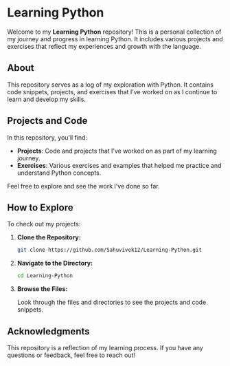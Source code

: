 # Learning Python

Welcome to my **Learning Python** repository! This is a personal collection of my journey and progress in learning Python. It includes various projects and exercises that reflect my experiences and growth with the language.

## About

This repository serves as a log of my exploration with Python. It contains code snippets, projects, and exercises that I’ve worked on as I continue to learn and develop my skills.

## Projects and Code

In this repository, you’ll find:

- **Projects**: Code and projects that I’ve worked on as part of my learning journey.
- **Exercises**: Various exercises and examples that helped me practice and understand Python concepts.

Feel free to explore and see the work I’ve done so far.

## How to Explore

To check out my projects:

1. **Clone the Repository:**

   ```bash
   git clone https://github.com/Sahuvivek12/Learning-Python.git
   ```

2. **Navigate to the Directory:**

   ```bash
   cd Learning-Python
   ```

3. **Browse the Files:**

   Look through the files and directories to see the projects and code snippets.

## Acknowledgments

This repository is a reflection of my learning process. If you have any questions or feedback, feel free to reach out!
